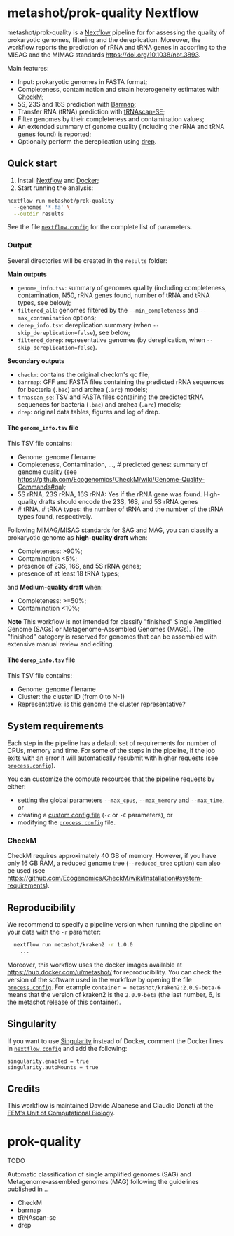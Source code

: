 # metashot/prok-quality Nextflow

metashot/prok-quality is a [Nextflow](https://www.nextflow.io/) pipeline for for
assessing the quality of prokaryotic genomes, filtering and the dereplication.
Moreover, the workflow reports the prediction of rRNA and tRNA genes in accorfing to 
the MISAG and the MIMAG standards https://doi.org/10.1038/nbt.3893.

Main features:

- Input: prokaryotic genomes in FASTA format;
- Completeness, contamination and strain heterogeneity estimates with
  [CheckM](https://ecogenomics.github.io/CheckM/);
- 5S, 23S and 16S prediction with [Barrnap](https://github.com/tseemann/barrnap);
- Transfer RNA (tRNA) prediction with [tRNAscan-SE](http://lowelab.ucsc.edu/tRNAscan-SE/);
- Filter genomes by their completeness and contamination values;
- An extended summary of genome quality (including the rRNA and tRNA genes
  found) is reported;
- Optionally perform the dereplication using [drep](https://github.com/MrOlm/drep).



## Quick start

1. Install [Nextflow](https://www.nextflow.io/) and [Docker](https://www.docker.com/);
1. Start running the analysis:
   
  ```bash
  nextflow run metashot/prok-quality
    --genomes '*.fa' \
    --outdir results
  ```

See the file [`nextflow.config`](nextflow.config) for the complete list of parameters.

### Output
Several directories will be created in the `results` folder:

**Main outputs**
- `genome_info.tsv`: summary of genomes quality (including completeness,
  contamination, N50, rRNA genes found, number of tRNA and tRNA types, see
  below);
- `filtered_all`: genomes filtered by the `--min_completeness` and
  `--max_contamination` options; 
- `derep_info.tsv`: dereplication summary (when `--skip_dereplication=false`),
  see below; 
- `filtered_derep`: representative genomes (by dereplication, when
  `--skip_dereplication=false`).

**Secondary outputs**
- `checkm`: contains the original checkm's qc file;
- `barrnap`: GFF and FASTA files containing the predicted rRNA sequences for
  bacteria (`.bac`) and archea (`.arc`) models;
- `trnascan_se`: TSV and FASTA files containing the predicted tRNA sequences for
  bacteria (`.bac`) and archea (`.arc`) models;
- `drep`: original data tables, figures and log of drep.

#### The `genome_info.tsv` file
This TSV file contains:
- Genome: genome filename
- Completeness, Contamination, ..., # predicted genes: summary of genome quality
  (see https://github.com/Ecogenomics/CheckM/wiki/Genome-Quality-Commands#qa);
- 5S rRNA, 23S rRNA, 16S rRNA: Yes if the rRNA gene was found. High-quality
  drafts should encode the 23S, 16S, and 5S rRNA genes
- \# tRNA, \# tRNA types: the number of tRNA and the number of the tRNA types
  found, respectively.

Following MIMAG/MISAG standards for SAG and MAG, you can classify a prokaryotic
genome as **high-quality draft** when:
- Completeness: >90%;
- Contamination <5%;
- presence of 23S, 16S, and 5S rRNA genes;
- presence of at least 18 tRNA types;

and **Medium-quality draft** when:
- Completeness: >=50%;
- Contamination <10%;

**Note**
This workflow is not intended for classify "finished" Single Amplified Genome
(SAGs) or Metagenome-Assembled Genomes (MAGs). The "finished" category is
reserved for genomes that can be assembled with extensive manual review and
editing.

#### The `derep_info.tsv` file
This TSV file contains:
- Genome: genome filename
- Cluster: the cluster ID (from 0 to N-1)
- Representative: is this genome the cluster representative?

## System requirements
Each step in the pipeline has a default set of requirements for number of CPUs,
memory and time. For some of the steps in the pipeline, if the job exits with an
error it will automatically resubmit with higher requests (see
[`process.config`](process.config)).

You can customize the compute resources that the pipeline requests by either:
- setting the global parameters `--max_cpus`, `--max_memory` and
  `--max_time`, or
- creating a [custom config
  file](https://www.nextflow.io/docs/latest/config.html#configuration-file)
  (`-c` or `-C` parameters), or
- modifying the [`process.config`](process.config) file.

### CheckM
CheckM requires approximately 40 GB of memory. However, if you have only 16 GB
RAM, a reduced genome tree (`--reduced_tree` option) can also be used (see
https://github.com/Ecogenomics/CheckM/wiki/Installation#system-requirements).

## Reproducibility
We recommend to specify a pipeline version when running the pipeline on your
data with the `-r` parameter:

```bash
  nextflow run metashot/kraken2 -r 1.0.0
    ...
```

Moreover, this workflow uses the docker images available at
https://hub.docker.com/u/metashot/ for reproducibility. You can check the
version of the software used in the workflow by opening the file
[`process.config`](process.config). For example `container =
metashot/kraken2:2.0.9-beta-6` means that the version of kraken2 is the
`2.0.9-beta` (the last number, 6, is the metashot release of this container).

## Singularity
If you want to use [Singularity](https://singularity.lbl.gov/) instead of Docker,
comment the Docker lines in [`nextflow.config`](nextflow.config) and add the following:

```nextflow
singularity.enabled = true
singularity.autoMounts = true
```

## Credits
This workflow is maintained Davide Albanese and Claudio Donati at the [FEM's
Unit of Computational
Biology](https://www.fmach.it/eng/CRI/general-info/organisation/Chief-scientific-office/Computational-biology).



# prok-quality

TODO 

Automatic classification of single amplified genomes (SAG) and
Metagenome-assembled genomes (MAG) following the guidelines published in ..

* CheckM
* barrnap
* tRNAscan-se
* drep

